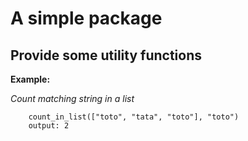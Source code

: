 # A simple package

## Provide some utility functions

**Example:**

*Count matching string in a list*

```
    count_in_list(["toto", "tata", "toto"], "toto") 
    output: 2
```